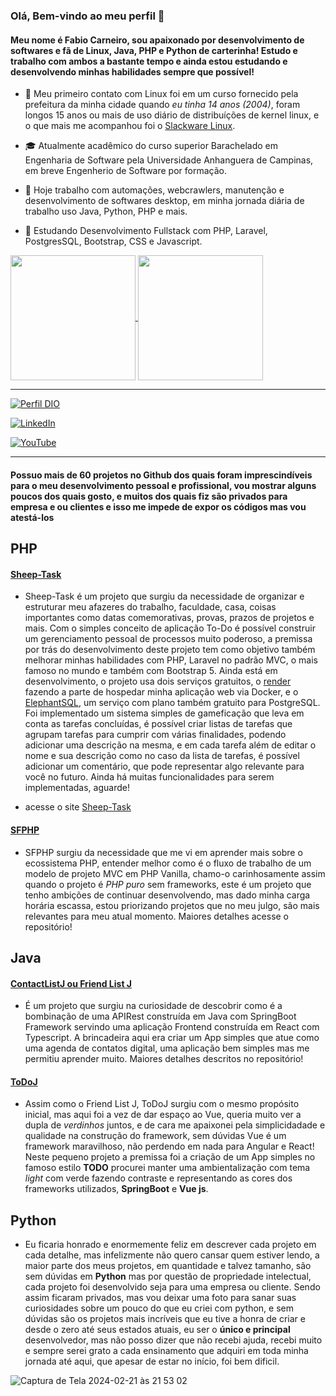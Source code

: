 ### Olá, Bem-vindo ao meu perfil 👋
#### Meu nome é Fabio Carneiro, sou apaixonado por desenvolvimento de softwares e fã de Linux, Java, PHP e Python de carterinha! Estudo e trabalho com ambos a bastante tempo e ainda estou estudando e desenvolvendo minhas habilidades sempre que possível!

- 🐧 Meu primeiro contato com Linux foi em um curso fornecido pela prefeitura da minha cidade quando *eu tinha 14 anos (2004)*, foram longos 15 anos ou mais de uso diário de distribuíções de kernel linux, e o que mais me acompanhou foi o [Slackware Linux](http://www.slackware.com/).

- 🎓 Atualmente acadêmico do curso superior Barachelado em Engenharia de Software pela Universidade Anhanguera de Campinas, em breve Engenherio de Software por formação.
  
- 🔭 Hoje trabalho com automações, webcrawlers, manutenção e desenvolvimento de softwares desktop, em minha jornada diária de trabalho uso Java, Python, PHP e mais.
  
- 🌱 Estudando Desenvolvimento Fullstack com PHP, Laravel, PostgresSQL, Bootstrap, CSS e Javascript.
  
<!-- - 🌟 Mas sempre estou usando e me aprimorando em Java, principalmente com o framework Springboot, atualmente estou fazendo um Bootcamp da DIO para aumentar meu conhecimento como desenvolvedor fullstack e backend com Java que também auxilia e agrega conteúdo aos meus estudos de Java com as matérias da faculdade de Engenharia de Software que se baseiam nesta linguam incrível.
-->


<a href="https://github.com/anuraghazra/github-readme-stats">
  <img height=200 align="center" src="https://github-readme-stats.vercel.app/api?username=fabioaacarneiro" />
</a>
<a href="https://github.com/anuraghazra/convoychat">
  <img height=200 align="center" src="https://github-readme-stats.vercel.app/api/top-langs?username=fabioaacarneiro&layout=compact&langs_count=8&card_width=320" />
</a>

---

[![Perfil DIO](https://img.shields.io/badge/-Meu%20Perfil%20na%20DIO-30A3DC?style=for-the-badge)](https://www.dio.me/users/fabioaacarneiro)

[![LinkedIn](https://img.shields.io/badge/-LinkedIn-%230A66C2?style=flat-square&labelColor=%230A66C2&logo=linkedin&logoColor=black&link=https://www.linkedin.com/in/fabio-carneiro-coder/)](https://www.linkedin.com/in/fabio-carneiro-coder/)


[![YouTube](https://img.shields.io/badge/YouTube-%23FF0000.svg?style=flat-square&logo=YouTube&logoColor=black&link=https://www.youtube.com/@FabioCarneiro)](https://www.youtube.com/@FabioCarneiro)</div>


---

#### Possuo mais de 60 projetos no Github dos quais foram imprescindíveis para o meu desenvolvimento pessoal e profissional, vou mostrar alguns poucos dos quais gosto, e muitos dos quais fiz são privados para empresa e ou clientes e isso me impede de expor os códigos mas vou atestá-los

## PHP
#### [Sheep-Task](https://github.com/fabioaacarneiro/gestortarefas-laravel)

- Sheep-Task é um projeto que surgiu da necessidade de organizar e estruturar meu afazeres do trabalho, faculdade, casa, coisas importantes como datas comemorativas, provas, prazos de projetos e mais. Com o simples conceito de aplicação To-Do é possível construir um gerenciamento pessoal de processos muito poderoso, a premissa por trás do desenvolvimento deste projeto tem como objetivo também melhorar minhas habilidades com PHP, Laravel no padrão MVC, o mais famoso no mundo e também com Bootstrap 5. Ainda está em desenvolvimento, o projeto usa dois serviços gratuitos, o [render](render.com) fazendo a parte de hospedar minha aplicação web via Docker, e o [ElephantSQL](https://www.elephantsql.com/), um serviço com plano também gratuito para PostgreSQL. Foi implementado um sistema simples de gameficação que leva em conta as tarefas concluídas, é possível criar listas de tarefas que agrupam tarefas para cumprir com várias finalidades, podendo adicionar uma descrição na mesma, e em cada tarefa além de editar o nome e sua descrição como no caso da lista de tarefas, é possível adicionar um comentário, que pode representar algo relevante para você no futuro. Ainda há muitas funcionalidades para serem implementadas, aguarde!

- acesse o site [Sheep-Task](https://sheep-task.onrender.com/)

#### [SFPHP](https://github.com/fabioaacarneiro/sfphp-project)

- SFPHP surgiu da necessidade que me vi em aprender mais sobre o ecossistema PHP, entender melhor como é o fluxo de trabalho de um modelo de projeto MVC em PHP Vanilla, chamo-o carinhosamente assim quando o projeto é *PHP puro* sem frameworks, este é um projeto que tenho ambições de continuar desenvolvendo, mas dado minha carga horária escassa, estou priorizando projetos que no meu julgo, são mais relevantes para meu atual momento.
  Maiores detalhes acesse o repositório!

## Java

#### [ContactListJ ou Friend List J](https://github.com/fabioaacarneiro/contactlistj)

- É um projeto que surgiu na curiosidade de descobrir como é a bombinação de uma APIRest construída em Java com SpringBoot Framework servindo uma aplicação Frontend construída em React com Typescript. A brincadeira aqui era criar um App simples que atue como uma agenda de contatos digital, uma aplicação bem simples mas me permitiu aprender muito. Maiores detalhes descritos no repositório!


#### [ToDoJ](https://github.com/fabioaacarneiro/todoj)

- Assim como o Friend List J, ToDoJ surgiu com o mesmo propósito inicial, mas aqui foi a vez de dar espaço ao Vue, queria muito ver a dupla de *verdinhos* juntos, e de cara me apaixonei pela simplicidadade e qualidade na construção do framework, sem dúvidas Vue é um framework maravilhoso, não perdendo em nada para Angular e React! Neste pequeno projeto a premissa foi a criação de um App simples no famoso estilo **TODO** procurei manter uma ambientalização com tema *light* com verde fazendo contraste e representando as cores dos frameworks utilizados, **SpringBoot** e **Vue js**.

## Python

- Eu ficaria honrado e enormemente feliz em descrever cada projeto em cada detalhe, mas infelizmente não quero cansar quem estiver lendo, a maior parte dos meus projetos, em quantidade e talvez tamanho, são sem dúvidas em **Python** mas por questão de propriedade intelectual, cada projeto foi desenvolvido seja para uma empresa ou cliente. Sendo assim ficaram privados, mas vou deixar uma foto para sanar suas curiosidades sobre um pouco do que eu criei com python, e sem dúvidas são os projetos mais incríveis que eu tive a honra de criar e desde o zero até seus estados atuais, eu ser o **único e principal** desenvolvedor, mas não posso dizer que não recebi ajuda, recebi muito e sempre serei grato a cada ensinamento que adquiri em toda minha jornada até aqui, que apesar de estar no início, foi bem dificil.

![Captura de Tela 2024-02-21 às 21 53 02](https://github.com/fabioaacarneiro/fabioaacarneiro/assets/20860418/4c8c9684-0789-4550-b9b2-640f1866b045)
